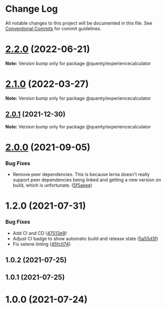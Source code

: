 # Change Log

All notable changes to this project will be documented in this file.
See [Conventional Commits](https://conventionalcommits.org) for commit guidelines.

# [2.2.0](https://github.com/Quenty/NevermoreEngine/compare/@quenty/experiencecalculator@2.1.0...@quenty/experiencecalculator@2.2.0) (2022-06-21)

**Note:** Version bump only for package @quenty/experiencecalculator





# [2.1.0](https://github.com/Quenty/NevermoreEngine/compare/@quenty/experiencecalculator@2.0.1...@quenty/experiencecalculator@2.1.0) (2022-03-27)

**Note:** Version bump only for package @quenty/experiencecalculator





## [2.0.1](https://github.com/Quenty/NevermoreEngine/compare/@quenty/experiencecalculator@2.0.0...@quenty/experiencecalculator@2.0.1) (2021-12-30)

**Note:** Version bump only for package @quenty/experiencecalculator





# [2.0.0](https://github.com/Quenty/NevermoreEngine/compare/@quenty/experiencecalculator@1.2.0...@quenty/experiencecalculator@2.0.0) (2021-09-05)


### Bug Fixes

* Remove peer dependencies. This is because lerna doesn't really support peer dependencies being linked and getting a new version on build, which is unfortunate. ([5f5aeee](https://github.com/Quenty/NevermoreEngine/commit/5f5aeeea8de9975435309e53679f0ef7064f9dd0))





# 1.2.0 (2021-07-31)


### Bug Fixes

* Add CI and CD ([47513e9](https://github.com/Quenty/NevermoreEngine/commit/47513e9b568162707534af132396dd8756947dd3))
* Adjust CI badge to show automatic build and release state ([5a55d3f](https://github.com/Quenty/NevermoreEngine/commit/5a55d3f19bf8d66a760d67da9b56ed47fab74656))
* Fix selene linting ([45fc074](https://github.com/Quenty/NevermoreEngine/commit/45fc07489ee59127ac6582689f19a0e87c1e5b5a))



## 1.0.2 (2021-07-25)



## 1.0.1 (2021-07-25)



# 1.0.0 (2021-07-24)
